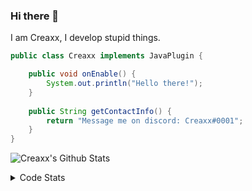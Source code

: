 ### Hi there 👋

I am Creaxx, I develop stupid things. 

```java
public class Creaxx implements JavaPlugin {

    public void onEnable() {
        System.out.println("Hello there!");
    }
    
    public String getContactInfo() {
        return "Message me on discord: Creaxx#0001";
    }
}
```

![Creaxx's Github Stats](https://github-readme-stats.vercel.app/api?username=CreaxxOG&show_icons=true&theme=dark&count_private=true)

<details>
  <summary>Code Stats</summary>

<!--START_SECTION:waka-->
![Code Time](http://img.shields.io/badge/Code%20Time-1%2C403%20hrs%2055%20mins-blue)

![Lines of code](https://img.shields.io/badge/From%20Hello%20World%20I%27ve%20Written-622.4%20thousand%20lines%20of%20code-blue)

**🐱 My GitHub Data** 

> 📦 104.3 kB Used in GitHub's Storage 
 > 
> 🏆 2,190 Contributions in the Year 2023
 > 
> 🚫 Not Opted to Hire
 > 
> 📜 4 Public Repositories 
 > 
> 🔑 3 Private Repositories 
 > 
**I'm a Night 🦉** 

```text
🌞 Morning                295 commits         ██░░░░░░░░░░░░░░░░░░░░░░░   07.03 % 
🌆 Daytime                1770 commits        ███████████░░░░░░░░░░░░░░   42.19 % 
🌃 Evening                2040 commits        ████████████░░░░░░░░░░░░░   48.63 % 
🌙 Night                  90 commits          █░░░░░░░░░░░░░░░░░░░░░░░░   02.15 % 
```
📅 **I'm Most Productive on Saturday** 

```text
Monday                   517 commits         ███░░░░░░░░░░░░░░░░░░░░░░   12.32 % 
Tuesday                  584 commits         ███░░░░░░░░░░░░░░░░░░░░░░   13.92 % 
Wednesday                627 commits         ████░░░░░░░░░░░░░░░░░░░░░   14.95 % 
Thursday                 651 commits         ████░░░░░░░░░░░░░░░░░░░░░   15.52 % 
Friday                   396 commits         ██░░░░░░░░░░░░░░░░░░░░░░░   09.44 % 
Saturday                 734 commits         ████░░░░░░░░░░░░░░░░░░░░░   17.50 % 
Sunday                   686 commits         ████░░░░░░░░░░░░░░░░░░░░░   16.35 % 
```


📊 **This Week I Spent My Time On** 

```text
💬 Programming Languages: 
Java                     6 hrs 37 mins       █████████████████░░░░░░░░   67.44 % 
Kotlin                   2 hrs 36 mins       ███████░░░░░░░░░░░░░░░░░░   26.62 % 
XML                      26 mins             █░░░░░░░░░░░░░░░░░░░░░░░░   04.58 % 
YAML                     5 mins              ░░░░░░░░░░░░░░░░░░░░░░░░░   00.89 % 
GitIgnore file           2 mins              ░░░░░░░░░░░░░░░░░░░░░░░░░   00.38 % 

🔥 Editors: 
IntelliJ                 9 hrs 48 mins       █████████████████████████   100.00 % 
```

**I Mostly Code in Java** 

```text
Java                     57 repos            ███████████████████░░░░░░   76.00 % 
Kotlin                   10 repos            ███░░░░░░░░░░░░░░░░░░░░░░   13.33 % 
CSS                      2 repos             █░░░░░░░░░░░░░░░░░░░░░░░░   02.67 % 
JavaScript               2 repos             █░░░░░░░░░░░░░░░░░░░░░░░░   02.67 % 
EJS                      1 repo              ░░░░░░░░░░░░░░░░░░░░░░░░░   01.33 % 
```




 Last Updated on 21/07/2023 06:24:14 UTC
<!--END_SECTION:waka-->
</details>
